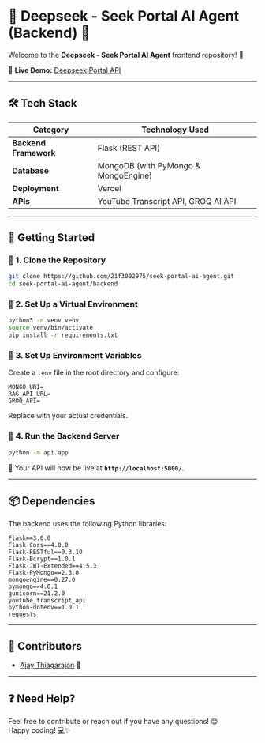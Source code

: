 # 🌟 Deepseek - Seek Portal AI Agent (Backend) 🌟

Welcome to the **Deepseek - Seek Portal AI Agent** frontend repository! 🚀 

📌 **Live Demo:** [Deepseek Portal API](https://api.deepseek.anujg.me)  

---

## 🛠️ **Tech Stack**  

| **Category**  | **Technology Used**  |
|--------------|------------------|
| **Backend Framework** | Flask (REST API) |
| **Database** | MongoDB (with PyMongo & MongoEngine) |
| **Deployment** | Vercel |
| **APIs** | YouTube Transcript API, GROQ AI API |

---

## 🚀 **Getting Started**  

### 🔹 **1. Clone the Repository**  
```sh
git clone https://github.com/21f3002975/seek-portal-ai-agent.git
cd seek-portal-ai-agent/backend
```

### 🔹 **2. Set Up a Virtual Environment**  
```sh
python3 -m venv venv
source venv/bin/activate
pip install -r requirements.txt
```

### 🔹 **3. Set Up Environment Variables**  
Create a `.env` file in the root directory and configure:  
```env
MONGO_URI=
RAG_API_URL=
GROQ_API=
```
Replace with your actual credentials.

### 🔹 **4. Run the Backend Server**  
```sh
python -m api.app
```
📌 Your API will now be live at **`http://localhost:5000/`**.

---

## 📦 **Dependencies**  

The backend uses the following Python libraries:  
```plaintext
Flask==3.0.0
Flask-Cors==4.0.0
Flask-RESTful==0.3.10
Flask-Bcrypt==1.0.1
Flask-JWT-Extended==4.5.3
Flask-PyMongo==2.3.0
mongoengine==0.27.0
pymongo==4.6.1
gunicorn==21.2.0
youtube_transcript_api
python-dotenv==1.0.1
requests
```

---

## 👥 Contributors  
- [Ajay Thiagarajan](https://github.com/anujgupta95) 🚀  
---

## ❓ **Need Help?**  
Feel free to contribute or reach out if you have any questions! 😊  
Happy coding! 💻✨
